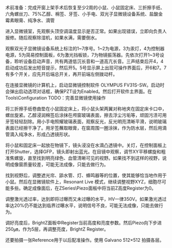 术前准备：完成开窗上架手术后恢复至少2周的小鼠、小鼠固定床、三折擦手纸、六角螺丝刀、75%乙醇、棉签、牙签、小手电、双光子显微镜设备系统、盐酸金霉素眼膏、纯净水、滴管

进入显微镜室，先观察头顶空调温度显示是否正常。如果出现错误，立即向负责人报修。随后观察除湿机，如果水满，需要倒水。

观察双光子显微镜设备系统上标注的1~7序号。1~2为电源，3为汞灯，4为控制器电源，5为简易控制面板，6为激光挡板锁，7为物镜振荡器。先依次打开1~3号设备，聆听设备启动声音，共有两道低沉长音和一道高亢长音。三声结束后开4，4启动成功后发出短音提示，然后开5。5号显示屏上出现可操作界面后，开6和7。7有多个开关，应先开后端总开关，再开前端左侧拨动杆。

在连接显微镜的计算机上，启动显微镜控制软件 OLYMPUS FV31S-SW。启动时会弹出启动选项对话框，确保PZT设为Enabled。然后打开软件主界面。在Tools\Configuration
TODO：完善显微镜使用操作

将三折擦手纸卷曲垫在小鼠固定床上，将小鼠头架两翼对称地夹在固定床卡口中，螺丝旋紧。乙醇浸润棉签后涂抹在颅窗玻璃表面，擦去浮尘污垢等，顽固污渍可用牙签轻轻刮除。用小手电照耀玻璃表面，观察反光，反光明亮清晰平滑，说明玻璃表面已经擦干净了。用牙签蘸取眼膏，在窗周围一圈涂抹，作为防水层，然后用滴管滴入纯净水，形成凸透镜形状。

将小鼠和固定床一起放在物镜下，镜头浸没在水滴凸透镜中。关灯，在控制面板上打开Shutter，选择GFP，镜头即射出蓝光。在目镜中观察，调节XY平移螺旋和粗准焦螺旋，直至找到明亮绿色、血管清晰可见的视野。如果找不到这样的视野，说明成像窗质量较差，可能无法成像，只能去做行为。

找到视野后，调整遮光帘、舔水管、灯、蜂鸣器等的位置，使其能够恰当地作用于小鼠。然后在显微镜软件上，Resonant Live 模式，继续调整视野XYZ，细胞尽可能多些。确定成像面后，在ZSeries\Piezo面板中将当前Z高度Register为0。

调整激光透过率，达到即将过曝而又未过曝的水平，HV一律350V。如果激光透过率达20%仍不能达到临界过曝水平，说明信号不良，可能无法成像，只能去做行为。

调好亮度后，BrightZ面板中Register当前高度和亮度参数。然后Piezo向下步进250㎛，作为5层，再调整亮度，BrightZ Register。

还要拍摄一张Reference用于以后配准操作。使用 Galvano 512×512 拍摄各层。